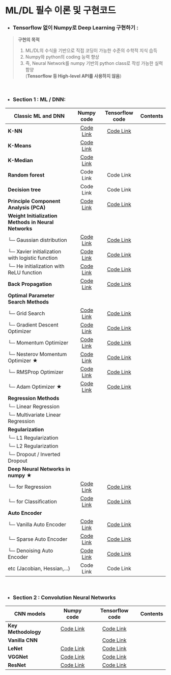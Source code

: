 # ML/DL 필수 이론 및 구현코드


- ### Tensorflow 없이 Numpy로 Deep Learning 구현하기 :<br>
> **구현의 목적**
>1. ML/DL의 수식을 기반으로 직접 코딩이 가능한 수준의 수학적 지식 습득 <br>
>2. Numpy와 python의 coding 능력 향상 <br>
>3. 즉, Neural Network를 numpy 기반의 python class로 작성 가능한 실력함양<br> 
    (**Tensorflow 등 High-level API를 사용하지 않음**)

<br>

- ### Section 1 : ML / DNN: <br>

| Classic ML and DNN | Numpy code | Tensorflow code | Contents |
|---|:---:|:---:|:---:|
| __K-NN__ | [Code Link](https://github.com/Deepstroy/resume/blob/master/Machine%20Learning%20Algorithm%20(KNN%2C%20Kmeans%2C%20DNN%2C%20CNN%2C%20RNN%2C%20etc...)/K-NN/KNN_numpy.ipynb) | [Code Link](https://github.com/Deepstroy/resume/blob/master/Machine%20Learning%20Algorithm%20(KNN%2C%20Kmeans%2C%20DNN%2C%20CNN%2C%20RNN%2C%20etc...)/K-NN/KNN_tensorflow.ipynb) ||
| **K-Means** | [Code Link](https://github.com/Deepstroy/resume/blob/master/Machine%20Learning%20Algorithm%20(KNN%2C%20Kmeans%2C%20DNN%2C%20CNN%2C%20RNN%2C%20etc...)/K-Means/K_means_numpy.ipynb) |  ||
| **K-Median** | [Code Link](https://github.com/Deepstroy/resume/blob/master/Machine%20Learning%20Algorithm%20(KNN%2C%20Kmeans%2C%20DNN%2C%20CNN%2C%20RNN%2C%20etc...)/K-Median/K_Median_numpy.ipynb) |  ||
| **Random forest** | Code Link | Code Link ||
| **Decision tree** | Code Link | Code Link ||
| **Principle Component Analysis (PCA)** | [Code Link](https://github.com/Deepstroy/resume/blob/master/Machine%20Learning%20Algorithm%20(KNN%2C%20Kmeans%2C%20DNN%2C%20CNN%2C%20RNN%2C%20etc...)/Principle%20Component%20Analysis/Principle%20Component%20Analysis_numpy.ipynb) | [Code Link](https://github.com/Deepstroy/resume/blob/master/Machine%20Learning%20Algorithm%20(KNN%2C%20Kmeans%2C%20DNN%2C%20CNN%2C%20RNN%2C%20etc...)/Principle%20Component%20Analysis/Principle_Component_Analysis_tensorflow.ipynb) ||
| __Weight Initialization Methods in Neural Networks__ |  |  ||
| └─ Gaussian distribution  | [Code Link](https://google.com) | [Code Link](https://google.com) ||
| └─ Xavier initialization with logistic function | [Code Link](https://google.com) | [Code Link](https://google.com) ||
| └─ He initialization with ReLU function | [Code Link](https://google.com) | [Code Link](https://google.com) ||
| __Back Propagation__  | [Code Link](https://google.com) | [Code Link](https://google.com) ||
| __Optimal Parameter Search Methods__ |  |  ||
| └─ Grid Search | [Code Link](https://google.com) | [Code Link](https://google.com) ||
| └─ Gradient Descent Optimizer | [Code Link](https://google.com) | [Code Link](https://google.com) ||
| └─ Momentum Optimizer | [Code Link](https://google.com)  | [Code Link](https://google.com)  ||
| └─ Nesterov Momentum Optimizer ★ | [Code Link](https://google.com)  | [Code Link](https://google.com)  ||
| └─ RMSProp Optimizer | [Code Link](https://google.com)  | [Code Link](https://google.com)  ||
| └─ Adam Optimizer ★| [Code Link](https://google.com)  | [Code Link](https://google.com)  ||
| __Regression Methods__ |   |   | |
| └─ Linear Regression |   |   | |
| └─ Multivariate Linear Regression |  |  | |
| __Regularization__ |   |   | |
| └─ L1 Regularization |   |   | |
| └─ L2 Regularization |  |  | |
| └─ Dropout / Inverted Dropout |  |  |  |
| __Deep Neural Networks in numpy ★__ |  |  | |
| └─ for Regression | [Code Link](https://google.com) | [Code Link](https://google.com) | |
| └─ for Classification | [Code Link](https://google.com) | [Code Link](https://google.com) | |
| **Auto Encoder** |  | | |
| └─ Vanilla Auto Encoder | [Code Link](https://google.com) | [Code Link](https://google.com) | |
| └─ Sparse Auto Encoder | [Code Link](https://google.com) | [Code Link](https://google.com) | |
| └─ Denoising Auto Encoder | [Code Link](https://google.com) | [Code Link](https://google.com) | |
| etc (Jacobian, Hessian,...)  | Code Link | Code Link ||
<br>

- ### Section 2 : Convolution Neural Networks <br>
| CNN models | Numpy code | Tensorflow code | Contents |
|---|:---:|:---:|:---:|
| __Key Methodology__ | [Code Link](https://google.com) | [Code Link](https://google.com) | |
| __Vanilla CNN__ |  | [Code Link](https://google.com) | |
| __LeNet__ | [Code Link](https://google.com) | [Code Link](https://google.com) | |
| __VGGNet__ | [Code Link](https://google.com) | [Code Link](https://google.com) | |
| __ResNet__ | [Code Link](https://google.com) | [Code Link](https://google.com) | |
